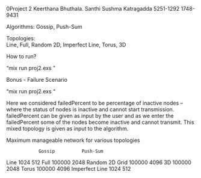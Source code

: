 0Project 2
Keerthana  Bhuthala. 				Santhi  Sushma  Katragadda
5251-1292 						1748-9431



Algorithms: 
Gossip, Push-Sum

Topologies:  
Line, Full, Random 2D, Imperfect Line, Torus, 3D


How to run?

“mix run proj2.exs  <numNodes>  <topology>  <algorithm>"


Bonus - Failure Scenario

“mix run proj2.exs  <numNodes>  <topology>  <algorithm> <percentageFailed>“

Here we considered failedPercent to be percentage of inactive nodes – where the status of nodes is inactive and cannot start transmission. failedPercent can be given as input by the user and as we enter the failedPercent some of the nodes become inactive and cannot transmit. This mixed topology is given as input to the algorithm.






Maximum manageable network for various topologies

	            Gossip	        Push-Sum
Line	           1024	        512
Full	          100000	        2048
Random 2D Grid	100000	        4096
3D	            100000	        2048
Torus	        100000	        4096
Imperfect Line	1024	        512















